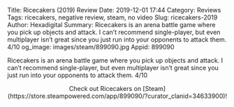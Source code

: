 Title: Ricecakers (2019) Review
Date: 2019-12-01 17:44
Category: Reviews
Tags: ricecakers, negative review, steam, no video
Slug: ricecakers-2019
Author: Hexadigital
Summary: Ricecakers is an arena battle game where you pick up objects and attack. I can’t recommend single-player, but even multiplayer isn’t great since you just run into your opponents to attack them. 4/10
og_image: images/steam/899090.jpg
Appid: 899090

Ricecakers is an arena battle game where you pick up objects and attack. I can’t recommend single-player, but even multiplayer isn’t great since you just run into your opponents to attack them. 4/10

<center>Check out Ricecakers on [Steam](https://store.steampowered.com/app/899090/?curator_clanid=34633900)!</center>